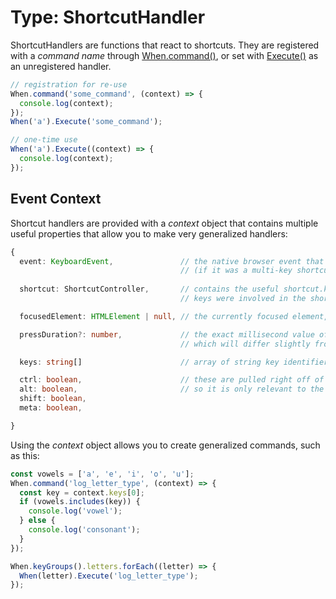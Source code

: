 # Type: ShortcutHandler

ShortcutHandlers are functions that react to shortcuts.  They are registered with a *command name* through [When.command()](../../global-methods/command), or set with [Execute()](../../whenable-methods/Execute) as an unregistered handler.

```javascript
// registration for re-use
When.command('some_command', (context) => {
  console.log(context);
});
When('a').Execute('some_command');

// one-time use
When('a').Execute((context) => {
  console.log(context);
});
```

## Event Context

Shortcut handlers are provided with a *context* object that contains multiple useful properties that allow you to make very generalized handlers:

```typescript
{
  event: KeyboardEvent,               // the native browser event that triggered the shortcut
                                      // (if it was a multi-key shortcut, it's the last event in the sequence)
  
  shortcut: ShortcutController,       // contains the useful shortcut.keys Array which you can use to see what
                                      // keys were involved in the shortcut that triggered the handler

  focusedElement: HTMLElement | null, // the currently focused element, if you are utilizing the Focus system

  pressDuration?: number,             // the exact millisecond value of the duration of a held event,
                                      // which will differ slightly from the value it was registered with

  keys: string[]                      // array of string key identifiers involved in the shortcut's timeline

  ctrl: boolean,                      // these are pulled right off of context.event for convenience,
  alt: boolean,                       // so it is only relevant to the last event in the shortcut
  shift: boolean,
  meta: boolean,

}
```

Using the *context* object allows you to create generalized commands, such as this:

```javascript
const vowels = ['a', 'e', 'i', 'o', 'u'];
When.command('log_letter_type', (context) => {
  const key = context.keys[0];
  if (vowels.includes(key)) {
    console.log('vowel');
  } else {
    console.log('consonant');
  }
});

When.keyGroups().letters.forEach((letter) => {
  When(letter).Execute('log_letter_type');
});
```